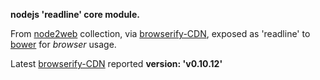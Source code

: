 **nodejs 'readline' core module.**

From [node2web](http://github.com/anodynos/node2web) collection,
via [browserify-CDN](http://wzrd.in/),
exposed as 'readline' to [bower](http://bower.io) for *browser* usage.

Latest [browserify-CDN](http://wzrd.in/) reported **version: 'v0.10.12'**